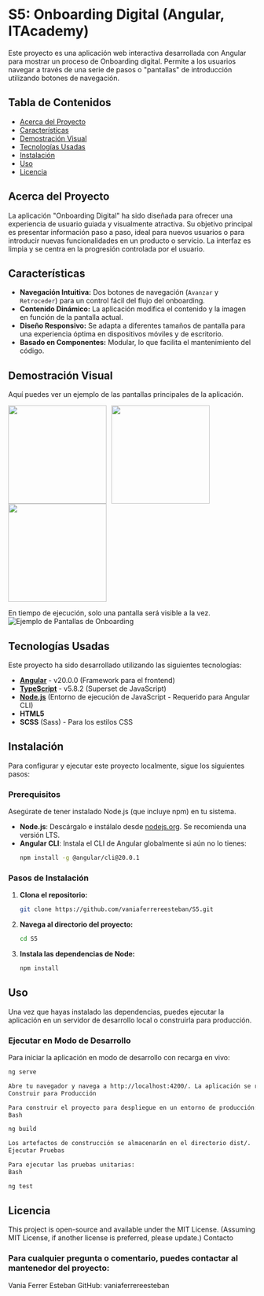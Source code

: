 # S5: Onboarding Digital (Angular, ITAcademy)

Este proyecto es una aplicación web interactiva desarrollada con Angular para mostrar un proceso de Onboarding digital. Permite a los usuarios navegar a través de una serie de pasos o "pantallas" de introducción utilizando botones de navegación.

## Tabla de Contenidos

- [Acerca del Proyecto](#acerca-del-proyecto)
- [Características](#características)
- [Demostración Visual](#demostración-visual)
- [Tecnologías Usadas](#tecnologías-usadas)
- [Instalación](#instalación)
- [Uso](#uso)
- [Licencia](#licencia)

## Acerca del Proyecto

La aplicación "Onboarding Digital" ha sido diseñada para ofrecer una experiencia de usuario guiada y visualmente atractiva. Su objetivo principal es presentar información paso a paso, ideal para nuevos usuarios o para introducir nuevas funcionalidades en un producto o servicio. La interfaz es limpia y se centra en la progresión controlada por el usuario.

## Características

* **Navegación Intuitiva:** Dos botones de navegación (`Avanzar` y `Retroceder`) para un control fácil del flujo del onboarding.
* **Contenido Dinámico:** La aplicación modifica el contenido y la imagen en función de la pantalla actual.
* **Diseño Responsivo:** Se adapta a diferentes tamaños de pantalla para una experiencia óptima en dispositivos móviles y de escritorio.
* **Basado en Componentes:** Modular, lo que facilita el mantenimiento del código.

## Demostración Visual

Aquí puedes ver un ejemplo de las pantallas principales de la aplicación.

<img src="https://i.imgur.com/VFp4x9w.png" style="height:200px;display:inline-block;margin-right:10px"><img src="https://i.imgur.com/uAEycsk.png" style="height:200px;display:inline-block;margin-right:10px"><img src="https://i.imgur.com/njPgDRP.png" style="height:200px;display:inline-block;margin-right:10px">

En tiempo de ejecución, solo una pantalla será visible a la vez.
![Ejemplo de Pantallas de Onboarding](docs/onboarding_screens_example.png)

## Tecnologías Usadas

Este proyecto ha sido desarrollado utilizando las siguientes tecnologías:

* **[Angular](https://angular.dev/)** - v20.0.0 (Framework para el frontend)
* **[TypeScript](https://www.typescriptlang.org/)** - v5.8.2 (Superset de JavaScript)
* **[Node.js](https://nodejs.org/)** (Entorno de ejecución de JavaScript - Requerido para Angular CLI)
* **HTML5**
* **SCSS** (Sass) - Para los estilos CSS

## Instalación

Para configurar y ejecutar este proyecto localmente, sigue los siguientes pasos:

### Prerequisitos

Asegúrate de tener instalado Node.js (que incluye npm) en tu sistema.

* **Node.js**: Descárgalo e instálalo desde [nodejs.org](https://nodejs.org/). Se recomienda una versión LTS.
* **Angular CLI**: Instala el CLI de Angular globalmente si aún no lo tienes:
    ```bash
    npm install -g @angular/cli@20.0.1
    ```

### Pasos de Instalación

1.  **Clona el repositorio:**
    ```bash
    git clone https://github.com/vaniaferrereesteban/S5.git
    ```
2.  **Navega al directorio del proyecto:**
    ```bash
    cd S5
    ```
3.  **Instala las dependencias de Node:**
    ```bash
    npm install
    ```

## Uso

Una vez que hayas instalado las dependencias, puedes ejecutar la aplicación en un servidor de desarrollo local o construirla para producción.

### Ejecutar en Modo de Desarrollo

Para iniciar la aplicación en modo de desarrollo con recarga en vivo:

```bash
ng serve

Abre tu navegador y navega a http://localhost:4200/. La aplicación se recargará automáticamente si realizas cambios en los archivos fuente.
Construir para Producción

Para construir el proyecto para despliegue en un entorno de producción:
Bash

ng build

Los artefactos de construcción se almacenarán en el directorio dist/.
Ejecutar Pruebas

Para ejecutar las pruebas unitarias:
Bash

ng test
```

## Licencia
This project is open-source and available under the MIT License. (Assuming MIT License, if another license is preferred, please update.)
Contacto

### Para cualquier pregunta o comentario, puedes contactar al mantenedor del proyecto:

Vania Ferrer Esteban
GitHub: vaniaferrereesteban

